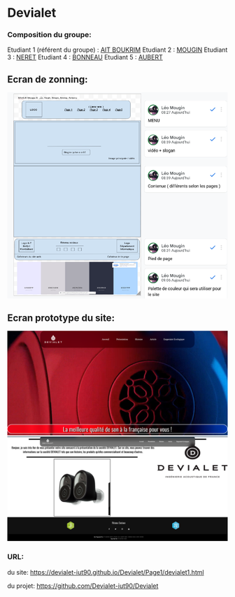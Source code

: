 # Devialet

### Composition du groupe:
Etudiant 1 (référent du groupe) :  [AIT BOUKRIM](mailto:smain.ait_boukrim@edu.univ-fcomte.fr?subject=SAE_1_05_06)
Etudiant 2 : [MOUGIN](mailto:leo.mougin@edu.univ-fcomte.fr?subject=SAE_1_05_06)
Etudiant 3 : [NERET](mailto:antoine.neret@edu.univ-fcomte.fr?subject=SAE_1_05_06)
Etudiant 4 : [BONNEAU](mailto:noah.bonneau@edu.univ-fcomte.fr?subject=SAE_1_05_06)
Etudiant 5 : [AUBERT](mailto:emma.aubert@edu.univ-fcomte.fr?subject=SAE_1_05_06)

## Ecran de zonning:
![écran de zonning](doc/zonning.png)

## Ecran prototype du site:
![écran prototype](doc/prototype_top.png)
![écran prototype](doc/prototype_bas.png)

### URL:
du site:
https://devialet-iut90.github.io/Devialet/Page1/devialet1.html

du projet:
https://github.com/Devialet-iut90/Devialet
